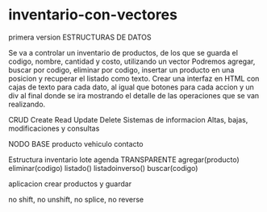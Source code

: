 # inventario-con-vectores
primera version
ESTRUCTURAS DE DATOS

Se va a controlar un inventario de productos, de los que se guarda el codigo, nombre, cantidad y costo, utilizando un vector
Podremos agregar, buscar por codigo, eliminar por codigo, insertar un producto en una posicion y recuperar el listado como texto.
Crear una interfaz en HTML con cajas de texto para cada dato, al igual que botones para cada accion y un div al final donde se ira mostrando el detalle de las operaciones que se van realizando.


CRUD
Create Read Update Delete
Sistemas de informacion
Altas, bajas, modificaciones y consultas


NODO BASE producto vehiculo contacto

Estructura inventario lote agenda TRANSPARENTE agregar(producto) eliminar(codigo) listado() listadoinverso() buscar(codigo)

aplicacion crear productos y guardar


no shift, no unshift, no splice, no reverse
